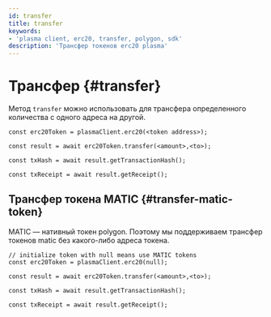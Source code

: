 ```yaml
---
id: transfer
title: transfer
keywords:
- 'plasma client, erc20, transfer, polygon, sdk'
description: 'Трансфер токенов erc20 plasma'
---
```


# Трансфер {#transfer}

Метод `transfer` можно использовать для трансфера определенного количества с одного адреса на другой.

```
const erc20Token = plasmaClient.erc20(<token address>);

const result = await erc20Token.transfer(<amount>,<to>);

const txHash = await result.getTransactionHash();

const txReceipt = await result.getReceipt();

```

## Трансфер токена MATIC {#transfer-matic-token}

MATIC — нативный токен polygon. Поэтому мы поддерживаем трансфер токенов matic без какого-либо адреса токена.

```
// initialize token with null means use MATIC tokens
const erc20Token = plasmaClient.erc20(null);

const result = await erc20Token.transfer(<amount>,<to>);

const txHash = await result.getTransactionHash();

const txReceipt = await result.getReceipt();
```
